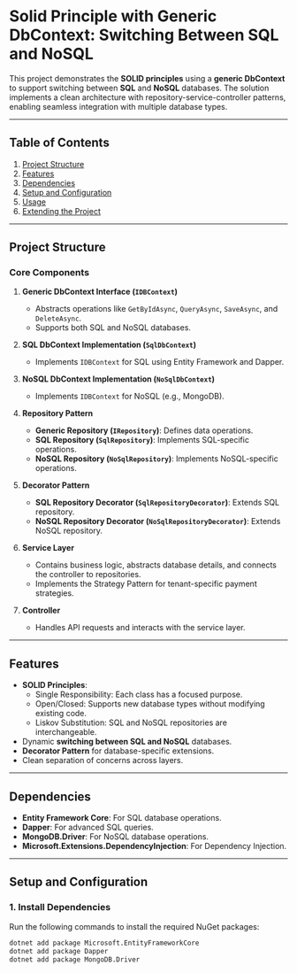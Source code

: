# Solid Principle with Generic DbContext: Switching Between SQL and NoSQL

This project demonstrates the **SOLID principles** using a **generic DbContext** to support switching between **SQL** and **NoSQL** databases. The solution implements a clean architecture with repository-service-controller patterns, enabling seamless integration with multiple database types.

---

## Table of Contents

1. [Project Structure](#project-structure)
2. [Features](#features)
3. [Dependencies](#dependencies)
4. [Setup and Configuration](#setup-and-configuration)
5. [Usage](#usage)
6. [Extending the Project](#extending-the-project)

---

## Project Structure

### Core Components

1. **Generic DbContext Interface (`IDBContext`)**
   - Abstracts operations like `GetByIdAsync`, `QueryAsync`, `SaveAsync`, and `DeleteAsync`.
   - Supports both SQL and NoSQL databases.

2. **SQL DbContext Implementation (`SqlDbContext`)**
   - Implements `IDBContext` for SQL using Entity Framework and Dapper.

3. **NoSQL DbContext Implementation (`NoSqlDbContext`)**
   - Implements `IDBContext` for NoSQL (e.g., MongoDB).

4. **Repository Pattern**
   - **Generic Repository (`IRepository`)**: Defines data operations.
   - **SQL Repository (`SqlRepository`)**: Implements SQL-specific operations.
   - **NoSQL Repository (`NoSqlRepository`)**: Implements NoSQL-specific operations.

5. **Decorator Pattern**
   - **SQL Repository Decorator (`SqlRepositoryDecorator`)**: Extends SQL repository.
   - **NoSQL Repository Decorator (`NoSqlRepositoryDecorator`)**: Extends NoSQL repository.

6. **Service Layer**
   - Contains business logic, abstracts database details, and connects the controller to repositories.
   - Implements the Strategy Pattern for tenant-specific payment strategies.

7. **Controller**
   - Handles API requests and interacts with the service layer.

---

## Features

- **SOLID Principles**:
  - Single Responsibility: Each class has a focused purpose.
  - Open/Closed: Supports new database types without modifying existing code.
  - Liskov Substitution: SQL and NoSQL repositories are interchangeable.
- Dynamic **switching between SQL and NoSQL** databases.
- **Decorator Pattern** for database-specific extensions.
- Clean separation of concerns across layers.

---

## Dependencies

- **Entity Framework Core**: For SQL database operations.
- **Dapper**: For advanced SQL queries.
- **MongoDB.Driver**: For NoSQL database operations.
- **Microsoft.Extensions.DependencyInjection**: For Dependency Injection.

---

## Setup and Configuration

### 1. Install Dependencies

Run the following commands to install the required NuGet packages:
```bash
dotnet add package Microsoft.EntityFrameworkCore
dotnet add package Dapper
dotnet add package MongoDB.Driver

